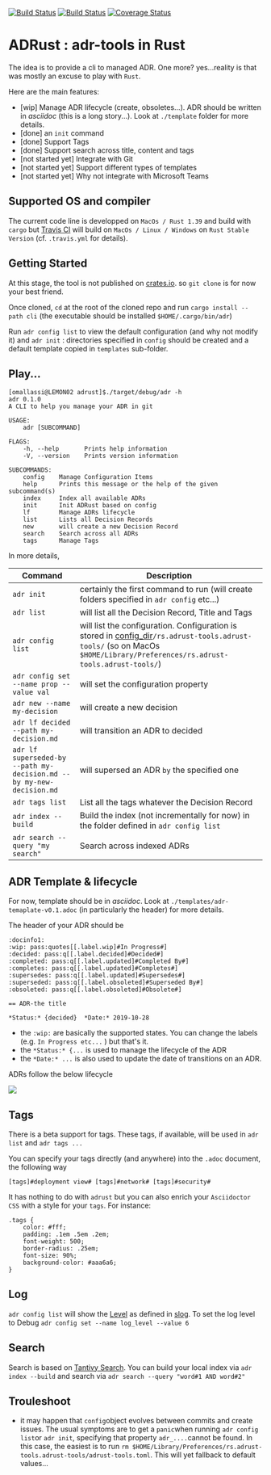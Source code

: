 [![Build Status](https://travis-ci.org/omallassi/adrust.svg?branch=master)](https://travis-ci.org/omallassi/adrust)  [![Build Status](https://github.com/omallassi/adrust/workflows/Rust/badge.svg)](https://github.com/omallassi/adrust/workflows/Rust/badge.svg) [![Coverage Status](https://coveralls.io/repos/github/omallassi/adrust/badge.svg?branch=master)](https://coveralls.io/github/omallassi/adrust?branch=master)

# ADRust : adr-tools in Rust

The idea is to provide a cli to managed ADR. One more? yes...reality is that was mostly an excuse to play with `Rust`. 

Here are the main features: 
* [wip] Manage ADR lifecycle (create, obsoletes...). ADR should be written in _asciidoc_ (this is a long story...). Look at `./template` folder for more details. 
* [done] an `init` command
* [done] Support Tags
* [done] Support search across title, content and tags 
* [not started yet] Integrate with Git
* [not started yet] Support different types of templates
* [not started yet] Why not integrate with Microsoft Teams

## Supported OS and compiler
The current code line is developped on `MacOs / Rust 1.39` and build with `cargo` but [Travis CI](https://travis-ci.org/omallassi/adrust/builds) will build on `MacOs / Linux / Windows` on `Rust Stable Version` (cf. `.travis.yml` for details).

## Getting Started 

At this stage, the tool is not published on [crates.io](https://crates.io/). so `git clone` is for now your best friend. 

Once cloned, `cd` at the root of the cloned repo and run `cargo install --path cli` (the executable should be installed `$HOME/.cargo/bin/adr`)

Run `adr config list` to view the default configuration (and why not modify it) and `adr init` : directories specified in `config` should be created and a default template copied in `templates` sub-folder. 


## Play...

```
[omallassi@LEMON02 adrust]$./target/debug/adr -h
adr 0.1.0
A CLI to help you manage your ADR in git

USAGE:
    adr [SUBCOMMAND]

FLAGS:
    -h, --help       Prints help information
    -V, --version    Prints version information

SUBCOMMANDS:
    config    Manage Configuration Items
    help      Prints this message or the help of the given subcommand(s)
    index     Index all available ADRs
    init      Init ADRust based on config
    lf        Manage ADRs lifecycle
    list      Lists all Decision Records
    new       will create a new Decision Record
    search    Search across all ADRs
    tags      Manage Tags
```

In more details, 

| Command        | Description           |
| ------------- | ------------- |
| `adr init`      | certainly the first command to run (will create folders specified in `adr config` etc...) |
| `adr list`      | will list all the Decision Record, Title and Tags |
| `adr config list`     | will list the configuration. Configuration is stored in [config_dir](https://docs.rs/directories/2.0.2/directories/struct.ProjectDirs.html#method.config_dir)`/rs.adrust-tools.adrust-tools/` (so on MacOs `$HOME/Library/Preferences/rs.adrust-tools.adrust-tools/`)
| `adr config set --name prop --value val`      | will set the configuration property |
| `adr new --name my-decision`      | will create a new decision  |
| `adr lf decided --path my-decision.md`      | will transition an ADR to decided |
| `adr lf superseded-by --path my-decision.md --by my-new-decision.md`      | will supersed an ADR `by` the specified one |
| `adr tags list`      | List all the tags whatever the Decision Record |
| `adr index --build`      | Build the index (not incrementally for now) in the folder defined in `adr config list`|
| `adr search --query "my search"`      | Search across indexed ADRs |

## ADR Template & lifecycle

For now, template should be in _asciidoc_. Look at `./templates/adr-temaplate-v0.1.adoc` (in particularly the header) for more details. 

The header of your ADR should be 
```
:docinfo1:
:wip: pass:quotes[[.label.wip]#In Progress#]
:decided: pass:q[[.label.decided]#Decided#]
:completed: pass:q[[.label.updated]#Completed By#]
:completes: pass:q[[.label.updated]#Completes#]
:supersedes: pass:q[[.label.updated]#Supersedes#]
:superseded: pass:q[[.label.obsoleted]#Superseded By#]
:obsoleted: pass:q[[.label.obsoleted]#Obsolete#]

== ADR-the title

*Status:* {decided}  *Date:* 2019-10-28

```

* the `:wip:` are basically the supported states. You can change the labels (e.g. `In Progress etc...` ) but that's it. 
* the `*Status:* {...` is used to manage the lifecycle of the ADR
* the `*Date:* ...` is also used to update the date of transitions on an ADR. 

ADRs follow the below lifecycle

[![](https://mermaid.ink/img/eyJjb2RlIjoic3RhdGVEaWFncmFtXG5cdFsqXSAtLT4gd2lwXG5cdHdpcCAtLT4gZGVjaWRlZFxuXHR3aXAgLS0-IGNhbmNlbGxlZFxuXG5cdGRlY2lkZWQgLS0-IGNhbmNlbGxlZFxuXHRkZWNpZGVkIC0tPiBjb21wbGV0ZWRcblx0ZGVjaWRlZCAtLT4gc3VwZXJzZWRlZFxuXHRcblx0Y29tcGxldGVkIC0tPiBzdXBlcnNlZGVkXG5cdGNvbXBsZXRlZCAtLT4gY2FuY2VsbGVkXG5cblx0c3VwZXJzZWRlZCAtLT4gY2FuY2VsbGVkXG5cdGNhbmNlbGxlZCAtLT4gWypdIiwibWVybWFpZCI6eyJ0aGVtZSI6ImRlZmF1bHQifSwidXBkYXRlRWRpdG9yIjpmYWxzZX0)](https://mermaid-js.github.io/mermaid-live-editor/#/edit/eyJjb2RlIjoic3RhdGVEaWFncmFtXG5cdFsqXSAtLT4gd2lwXG5cdHdpcCAtLT4gZGVjaWRlZFxuXHR3aXAgLS0-IGNhbmNlbGxlZFxuXG5cdGRlY2lkZWQgLS0-IGNhbmNlbGxlZFxuXHRkZWNpZGVkIC0tPiBjb21wbGV0ZWRcblx0ZGVjaWRlZCAtLT4gc3VwZXJzZWRlZFxuXHRcblx0Y29tcGxldGVkIC0tPiBzdXBlcnNlZGVkXG5cdGNvbXBsZXRlZCAtLT4gY2FuY2VsbGVkXG5cblx0c3VwZXJzZWRlZCAtLT4gY2FuY2VsbGVkXG5cdGNhbmNlbGxlZCAtLT4gWypdIiwibWVybWFpZCI6eyJ0aGVtZSI6ImRlZmF1bHQifSwidXBkYXRlRWRpdG9yIjpmYWxzZX0)



## Tags
There is a beta support for tags. These tags, if available, will be used in `adr list` and `adr tags ...`

You can specify your tags directly (and anywhere) into the `.adoc` document, the following way
```
[tags]#deployment view# [tags]#network# [tags]#security#
```

It has nothing to do with `adrust` but you can also enrich your `Asciidoctor CSS` with a style for your `tags`. For instance: 
```
.tags {
    color: #fff;
    padding: .1em .5em .2em;
    font-weight: 500;
    border-radius: .25em;
    font-size: 90%;
    background-color: #aaa6a6;
}
```

## Log 
`adr config list` will show the [Level](https://docs.rs/slog/2.5.2/slog/enum.Level.html#method.as_usize) as defined in [slog](https://docs.rs/slog/2.5.2/slog/). 
To set the log level to Debug `adr config set --name log_level --value 6`

## Search
Search is based on [Tantivy Search](https://github.com/tantivy-search/tantivy). You can build your local index via `adr index --build` and search via `adr search --query "word#1 AND word#2"`

## Trouleshoot

* it may happen that `config`object evolves between commits and create issues. The usual symptoms are to get a `panic`when running `adr config list`or `adr init`, specifying that property `adr_....`cannot be found. In this case, the easiest is to run `rm $HOME/Library/Preferences/rs.adrust-tools.adrust-tools/adrust-tools.toml`. This will yet fallback to default values...
